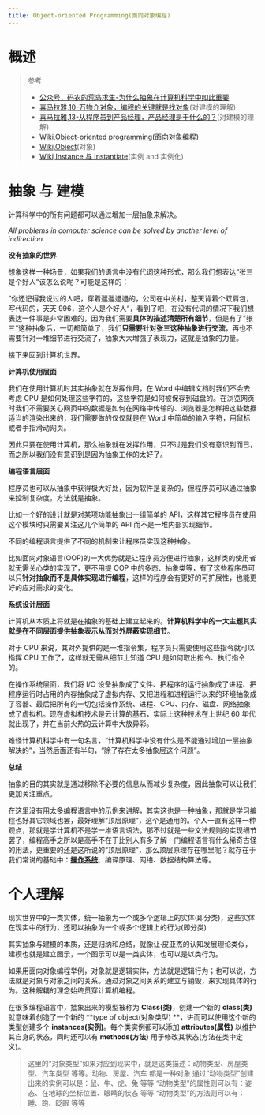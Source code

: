 ```yaml
---
title: Object-oriented Programming(面向对象编程)
---
```


# 概述

> 参考
> - [公众号，码农的荒岛求生-为什么抽象在计算机科学中如此重要](https://mp.weixin.qq.com/s/fIHX7Vc4lG3odkhCgzcgsA)
> - [喜马拉雅,10-万物介对象，编程的关键就是找对象](https://www.ximalaya.com/sound/406805426)(对建模的理解)
> - [喜马拉雅,13-从程序员到产品经理，产品经理是干什么的？](https://www.ximalaya.com/sound/417004696)(对建模的理解)
> - [Wiki,Object-oriented programming(面向对象编程)](https://en.wikipedia.org/wiki/Object-oriented_programming)
> - [Wiki,Object](<https://en.wikipedia.org/wiki/Object_(computer_science)>)(对象)
> - [Wiki,Instance 与 Instantiate](<https://en.wikipedia.org/wiki/Instance_(computer_science)>)(实例 and 实例化)

# 抽象 与 建模

计算科学中的所有问题都可以通过增加一层抽象来解决。

_All problems in computer science can be solved by another level of indirection._

**没有抽象的世界**

想象这样一种场景，如果我们的语言中没有代词这种形式，那么我们想表达“张三是个好人“该怎么说呢？可能是这样的：

”你还记得我说过的人吧，穿着邋邋遢遢的，公司在中关村，整天背着个双肩包，写代码的，天天 996，这个人是个好人“，看到了吧，在没有代词的情况下我们想表达一件事是非常困难的，因为我们需要**具体的描述清楚所有细节**，但是有了”张三“这种抽象后，一切都简单了，我们**只需要针对张三这种抽象进行交流**，再也不需要针对一堆细节进行交流了，抽象大大增强了表现力，这就是抽象的力量。

接下来回到计算机世界。

**计算机使用层面**

我们在使用计算机时其实抽象就在发挥作用，在 Word 中编辑文档时我们不会去考虑 CPU 是如何处理这些字符的，这些字符是如何被保存到磁盘的。在浏览网页时我们不需要关心网页中的数据是如何在网络中传输的、浏览器是怎样把这些数据适当的渲染出来的，我们需要做的仅仅就是在 Word 中简单的输入字符，用鼠标或者手指滑动网页。

因此只要在使用计算机，那么抽象就在发挥作用，只不过是我们没有意识到而已，而之所以我们没有意识到是因为抽象工作的太好了。

**编程语言层面**

程序员也可以从抽象中获得极大好处，因为软件是复杂的，但程序员可以通过抽象来控制复杂度，方法就是抽象。

比如一个好的设计就是对某项功能抽象出一组简单的 API，这样其它程序员在使用这个模块时只需要关注这几个简单的 API 而不是一堆内部实现细节。

不同的编程语言提供了不同的机制来让程序员实现这种抽象。

比如面向对象语言(OOP)的一大优势就是让程序员方便进行抽象，这样类的使用者就无需关心类的实现了，更不用提 OOP 中的多态、抽象类等，有了这些程序员可以只**针对抽象而不是具体实现进行编程**，这样的程序会有更好的可扩展性，也能更好的应对需求的变化。

**系统设计层面**

计算机从本质上将就是在抽象的基础上建立起来的。**计算机科学中的一大主题其实就是在不同层面提供抽象表示从而对外屏蔽实现细节**。

对于 CPU 来说，其对外提供的是一堆指令集，程序员只需要使用这些指令就可以指挥 CPU 工作了，这样就无需从细节上知道 CPU 是如何取出指令、执行指令的。

在操作系统层面，我们将 I/O 设备抽象成了文件、把程序的运行抽象成了进程、把程序运行时占用的内存抽象成了虚拟内存、又把进程和进程运行以来的环境抽象成了容器、最后把所有的一切包括操作系统、进程、CPU、内存、磁盘、网络抽象成了虚拟机。现在虚拟机技术是云计算的基石，实际上这种技术在上世纪 60 年代就出现了，并在当前火热的云计算中大放异彩。

难怪计算机科学中有一句名言，“计算机科学中没有什么是不能通过增加一层抽象解决的”，当然后面还有半句，“除了存在太多抽象层这个问题”。

**总结**

抽象的目的其实就是通过移除不必要的信息从而减少复杂度，因此抽象可以让我们更加关注重点。

在这里没有用太多编程语言中的示例来讲解，其实这也是一种抽象，那就是学习编程也好其它领域也罢，最好理解“顶层原理”，这个是通用的。个人一直有这样一种观点，那就是学计算机不是学一堆语言语法，那不过就是一些文法规则的实现细节罢了，编程高手之所以是高手不在于比别人有多了解一门编程语言有什么稀奇古怪的用法，更重要的还是这所说的“顶层原理”，那么顶层原理存在哪里呢？就存在于我们常说的基础中：[**操作系统**](https://mp.weixin.qq.com/mp/appmsgalbum?action=getalbum&album_id=1433368223499796481&__biz=MzU2NTYyOTQ4OQ==#wechat_redirect)、编译原理、网络、数据结构算法等。

# 个人理解

现实世界中的一类实体，统一抽象为一个或多个逻辑上的实体(即分类)，这些实体在现实中的行为，还可以抽象为一个或多个逻辑上的行为(即分类)

其实抽象与建模的本质，还是归纳和总结，就像让·皮亚杰的认知发展理论类似，建模也就是建立图示，一个图示可以是一类实体，也可以是以类行为。

如果用面向对象编程举例，对象就是逻辑实体，方法就是逻辑行为；也可以说，方法就是对象与对象之间的关系。通过对象之间关系的建立与销毁，来实现具体的行为。这种解耦的理念始终贯穿计算机编程。

在很多编程语言中，抽象出来的模型被称为 **Class(类)**，创建一个新的 **class(类)** 就意味着创造了一个新的 **type of object(对象类型) **，进而可以使用这个新的类型创建多个 **instances(实例)**。每个类实例都可以添加 **attributes(属性)** 以维护其自身的状态，同时还可以有 **methods(方法)** 用于修改其状态(方法在类中定义)。

> 这里的“对象类型”如果对应到现实中，就是这类描述：动物类型、房屋类型、汽车类型 等等。动物、房屋、汽车 都是一种对象
> 通过“动物类型”创建出来的实例可以是：鼠、牛、虎、兔 等等
> “动物类型”的属性则可以有：姿态、在地球的坐标位置、眼睛的状态 等等
> “动物类型”的方法则可以有：睡、跑、眨眼 等等

